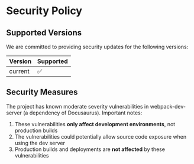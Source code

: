 # Security Policy

## Supported Versions

We are committed to providing security updates for the following versions:

| Version | Supported          |
| ------- | ------------------ |
| current | :white_check_mark: |

## Security Measures

The project has known moderate severity vulnerabilities in webpack-dev-server (a
dependency of Docusaurus). Important notes:

1. These vulnerabilities **only affect development environments**, not
   production builds
2. The vulnerabilities could potentially allow source code exposure when using
   the dev server
3. Production builds and deployments are **not affected** by these
   vulnerabilities
